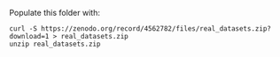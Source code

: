 Populate this folder with:

```
curl -S https://zenodo.org/record/4562782/files/real_datasets.zip?download=1 > real_datasets.zip
unzip real_datasets.zip
```

